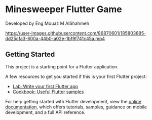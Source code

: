 # Minesweeper Flutter Game

Developed by Eng Mouaz M AlShahmeh

https://user-images.githubusercontent.com/86870601/185803885-dd25cfa3-600a-44b0-a02e-1bf9f741c45a.mp4

## Getting Started

This project is a starting point for a Flutter application.

A few resources to get you started if this is your first Flutter project:

- [Lab: Write your first Flutter app](https://docs.flutter.dev/get-started/codelab)
- [Cookbook: Useful Flutter samples](https://docs.flutter.dev/cookbook)

For help getting started with Flutter development, view the
[online documentation](https://docs.flutter.dev/), which offers tutorials,
samples, guidance on mobile development, and a full API reference.
